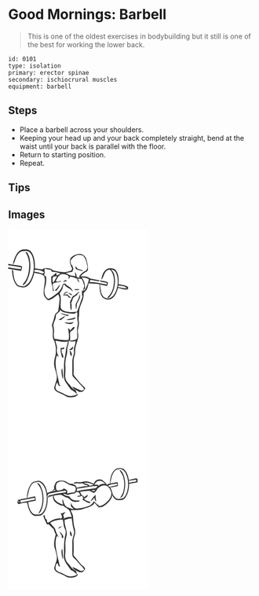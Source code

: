 # Good Mornings: Barbell
> This is one of the oldest exercises in bodybuilding but it still is one of the best for working the lower back.

``` 
id: 0101 
type: isolation 
primary: erector spinae 
secondary: ischiocrural muscles 
equipment: barbell 
``` 

## Steps

 - Place a barbell across your shoulders.
 - Keeping your head up and your back completely straight, bend at the waist until your back is parallel with the floor.
 - Return to starting position.
 - Repeat.

## Tips


## Images

<svg width="215pt" height="275pt" viewBox="0 0 215 275" xmlns="http://www.w3.org/2000/svg">
  <g fill="#FFF">
    <path d="M0 0h215v275H0V60.49c1.88.33 3.77.56 5.67.81.36 8.16 1.5 16.88 6.38 23.69 2.5 3.56 7.19 3.64 11.09 4.05 4.04-.19 7.59-2.79 9.92-5.97 3.53-4.89 5.5-10.69 6.86-16.52 4.85 1.69 11.03 1.06 14.78 4.96 3.38 8.25-1.02 16.98-.48 25.49-.53 4.89 3.13 8.89 6.72 11.63 6.13-1.03 10.55-5.82 15.53-9.12.86 2.4 2.5 4.74 2.07 7.4-.52 6.31-1.1 12.63-2.38 18.85-2.1 1.64-4.5 3.39-5.14 6.14-.94 3.91-1.8 7.84-3.39 11.55-1.91 3.77.83 7.68.64 11.58-.02 5.27-1.32 11.34 2.23 15.83 1.45 4.94 2.89 9.99 2.32 15.2.37 6.16-2.65 11.82-2.73 17.92-.58 7.97 4.63 14.98 4.23 22.94-.4 4.97-2.64 9.51-3.89 14.28-.85 2.55 1.15 4.88 3 6.37 3.32 2.18 7.18 3.35 10.68 5.2 3.22 1.44 6.08 4.05 9.79 4.02 4.83.27 10.89-.46 13.1-5.5-3.19 1.4-6.31 3.24-9.88 3.37-4.96.77-9.48-1.88-13.66-4.16-3.72-1.98-8.62-2.67-10.92-6.58-.72-3.44.23-7.17 2.5-9.85.69 1.56 1.15 3.27 2.02 4.77 1.04.4 2.13.66 3.21.96-.49-.51-1.47-1.52-1.96-2.03-2.43-14.75-8.96-29.9-4.1-44.87.71.55 2.15 1.65 2.87 2.2-1.65-3.83-3.44-7.88-2.61-12.16.83-4.41-1.88-8.38-2.26-12.7 6.28.84 12.61 3.04 18.91.93-.11 4.12-1.86 7.88-2.77 11.84-.62 9.05-3.51 17.88-3.08 27.03.52 7.84-2.07 16.33 2.35 23.46 2.79 3.85 5.34 7.89 8.25 11.63 3.47 1.68 6.55 3.93 9.11 6.84-.39-2.27-1.18-4.41-2.21-6.46-4.85-1.55-7.21-6.34-10.53-9.78-2.77-2.88-4.94-6.51-5.15-10.59-.08-5.33.71-10.66.29-15.99-.66-6.23.77-12.43 2.33-18.42 1-3.55-.02-7.33 1.08-10.86.85-3.24 1.77-6.49 1.81-9.87 3.2 2.35 6.98 1.61 10.58.96-.55 3.34-1.35 6.64-2.42 9.86-1.21 3.02.55 6.25-.35 9.32-1.08 4.23-2.7 8.41-2.5 12.85.14 6.37-.08 12.75.06 19.13 0 2.34 1.89 4.01 3.41 5.54 3.86 3.49 6.86 7.79 10.62 11.39 1.61 1.56 3.12 3.27 4.01 5.35-1.36 2.17-4.45 2.61-6.56 1.32-3.79-1.97-7.61-3.86-11.63-5.32 2.1 4.26 6.96 5.3 10.48 7.99 1.54.02 3.09.11 4.63-.03 2.32-1.14 3.66-3.47 4.93-5.6-3.42-3.8-7.58-6.89-10.6-11.07-2.35-3.29-5.6-5.99-7.4-9.63.42-7.03.25-14.08.08-21.13-.18-4.79 2.64-9.1 2.41-13.88-.81-8.36 4.47-15.81 4.76-24.07.06-2.65-.83-5.22-.79-7.87.68-4.69 2.43-9.38 1.58-14.17-.6-3.02-.24-6.08.36-9.06-.02-2.98.17-5.95.42-8.91 1.36-8.21 7.27-15.42 6.51-24.01-.19-2.12 1.99-3.24 3.12-4.73 3.24-3 3.36-7.69 4.75-11.62 5.55.45 11.17.52 16.65 1.6-.09 6.92.16 14.74 4.89 20.27 4 3.79 11.14 4.28 15.3.42 4.47-3.89 6.18-9.82 8.05-15.23 4.95 1.37 10.07 3.39 15.26 2.06.02-1.11.05-2.22.08-3.33-4.36-2.86-9.61-3.43-14.64-4.12.55-7.18.37-14.99-3.85-21.15-2.54-3.73-7.74-3.62-11.73-3.15-7.02 2.43-10.01 10.54-10.66 17.33 4.21-4.53 3.98-12.91 10.53-15.14 2.67-1.36 4.37 1.4 5.48 3.37 3.64 6.14 3.67 13.63 2.64 20.49-.94 6.49-3.72 12.85-8.63 17.31-.06.66-.17 1.99-.23 2.65-2.48-.67-5.51-.92-7.01-3.33-4.29-5.07-3.58-12.02-4.92-18.12 3.57.79 7.15 1.53 10.75 2.19.59-1.85 1.79-3.73 1.12-5.74-4.42-1.97-9.37-1.97-14.04-2.96-3.76-.8-7.51-1.64-11.3-2.32-2.63-.31-4.44-2.54-6.94-3.18-3.07-.52-6.19-.37-9.29-.43 1.93-2.3 4.16-4.38 6.8-5.85 1.51-1.05 3.52-1.69 4.39-3.45.46-5.9-.92-11.78-2.54-17.41-1.32-4.04-4.93-7.03-9.16-7.5-5.76-.26-11.63 2.35-15.04 7.04-1.68 4.8-.14 9.82 2.09 14.14 1.25 1.61-.31 3.11-1.04 4.53-3.3.71-6.49 2.03-9.87 2.25-6.12-.52-12.27-1.23-18.15-3.09-2.69-3.23-7.25-3.08-11.06-3.13-1.9-.16-3.48.97-5.01 1.89-3.8-.47-7.6-1.02-11.36-1.75.61-8.69-.39-18.31-5.91-25.39-2.44-3.67-7.09-3.42-10.97-3.52-5.1.15-9.11 4.16-11.53 8.32-2.48 4.7-4.54 9.73-5.09 15.05 3.3-3.99 3.55-9.49 6.37-13.76 2.09-3.34 5.13-6.95 9.42-6.99 3.22.11 7.12-.76 9.66 1.8 4.82 4.5 5.97 11.52 6.33 17.81.76 8.96-1.01 18.24-5.53 26.04-2.06 3.77-5.64 6.24-9.23 8.41-3.52-.81-7.91-.13-10.49-3.21-4.76-5.62-5.71-13.25-5.99-20.35-.5-.63-1.49-1.89-1.98-2.51 4.66.7 9.28 1.72 13.98 2.25.7-2.28 1.72-4.66 1.08-7.08C13.96 54.75 6.86 54.53 0 53.03V0m26.3 35.44c3.7 5.07 5.38 11.36 5.76 17.55-.09 8.21-.71 16.76-4.73 24.11-1.34 3.22-4.53 5.33-5.39 8.78 3.59-1.29 5.37-4.82 7.09-7.96 3.69-8.08 5.49-17.16 4.6-26.04-.28-5.8-1.55-11.79-5.05-16.54-.57.02-1.71.08-2.28.1m66.45 148.84c1.43.07 2.95.8 4.24-.2 2.12-.84 2.12-3.33 2.32-5.24-1.92 2.12-4 4.11-6.56 5.44m-9.74-2.76c-.72-.12-2.16-.36-2.88-.47-.63 4.99.9 9.8 2.09 14.58.4.29 1.2.86 1.61 1.15.91-3.05-.21-5.86-2.1-8.21-.05-1.76-.16-3.51-.35-5.26 1.25-.05 2.5-.11 3.75-.17.16-1.12.32-2.23.49-3.34-.87.57-1.75 1.14-2.61 1.72m10.78 3.76c1.13 2.7-.14 7.31 3.36 8.35.22-3.14-.3-6.7-3.36-8.35m-12.45 31.73c.26 4.13.77 8.3 2.32 12.17.7-5.64-.82-11.24-.96-16.88-.76 1.46-1.61 2.99-1.36 4.71z"/>
    <path d="M95.35 47.78c2.52-3.45 5.7-6.69 9.75-8.24 3.19-.3 6.89-.58 9.62 1.41 4.4 4.64 5.28 11.24 6.46 17.25-.84 1.74-.57 4.41-2.6 5.25-4.29 1.84-7.58 5.27-10.37 8.91.37.41 1.11 1.22 1.48 1.63-1.53-.11-3.06-.21-4.58-.36-.73-2.77-1.08-5.76-2.96-8.04-.16 2.22.17 4.43.77 6.57-3.79-1.37-8.27-.5-11.5-3.27-1.11-.56-2.2-1.15-3.28-1.77 3.18-.92 6.44-1.57 9.74-1.86.55-1.5 1.13-2.99 1.75-4.46-.52-1.8-1.14-3.57-1.81-5.32-2.57-1.8-2.39-4.9-2.47-7.7m7.35 8.87c.12 1.65-.01 3.88 1.6 4.87 2.85 1.05 5.8 1.87 8.79 2.47.26-.22.78-.64 1.05-.85-2.5-1.08-5.15-1.7-7.75-2.45a47.13 47.13 0 0 0-3.69-4.04zM0 55.2c6.54 1 13.1 1.93 19.61 3.12l-.4 2.85C12.77 60.44 6.37 59.39 0 58.23V55.2z"/>
    <path d="M55.65 64.38c-.67-1.34-.1-2.66.4-3.94 2.92.99 5.99 1.31 9.02 1.72.52.97 1.05 1.94 1.58 2.91 4.68-.46 9 1.62 13.52 2.42-2.15 1.33-4.26 2.91-6.86 3.17l.92-3.03c-.52-.06-1.57-.17-2.09-.23-1.73 2.15-3.77 4.01-6.36 5.05.06 4.25-.46 8.69 1.14 12.72 1.31 3.07.88 6.46 1.38 9.68l1.28-.48c-.37-3.54-1.46-6.97-1.62-10.54 3.72-3.68 9.65-1.76 13.72-4.75-2.16.14-4.3.51-6.31 1.31-.9-.37-1.79-.75-2.69-1.11 2.25-3.85 3.96-8.63 8.46-10.39 2.52-.51 5.16-.07 7.61.66 1.78.17 2.74 1.74 3.92 2.86l-.76 4.21c1.09-1.25 1.96-2.66 2.75-4.11 4 .19 7.66 1.76 11.11 3.67-.4 2.41 1.12 3.97 3.09 5.01-.73-1.94-1.67-3.79-2.67-5.6 1.95.16 3.9.33 5.85.5 2.51 3.15 3.31 7.15 4.34 10.95-.59 1.85-1.23 3.69-1.9 5.52l1.27.12c.54-.85 1.09-1.68 1.65-2.51.11-5.94-1.3-11.84-5.27-16.41 3.74.73 8.44.16 11.26 3.2-1.41 5.84-3.23 11.73-6.9 16.59-1.19.15-2.38.29-3.56.42-.25 3.05-.42 6.19.64 9.13-1.6 4.63-3.48 9.16-4.8 13.89-1.88 3.52-2.17 7.88-5.29 10.67l2.23-.44c.17 4.61-.75 9.29.45 13.83.96 2.69-.16 5.41-.48 8.1-1.2 5.87.75 11.89-.52 17.76-2.35 3.18-7.12 2.68-10.63 3.4.24-3.45.38-6.92-.24-10.34.29-1.15.58-2.3.86-3.45 2.69-1.64 6.22-3.89 6.52-7.26-3.32-.13-4.88 3.64-7.09 5.55-.38-1.75-1.41-2.92-3.09-3.49.75 5.85 2.19 11.92.73 17.77-7.25 1.05-14.44-.57-21.58-1.61-.93-3.04-1.44-6.23-.8-9.38.8-4.04-.73-7.99-.79-12.01.55-4.55 3.88-8.34 3.71-13.05-.44-4.94 6.84-5.14 6.56-10.06 1.38 1.42 2.78 2.98 4.73 3.61 5.94 1.65 12.13 3.06 18.32 2.15l1.75-2.63c-6.29.83-13.01 1.29-18.95-1.39-2.01-1.13-4.39-2.44-4.84-4.93-1.24-7.14 1.72-14.75-1.76-21.49 1.43-2.45 3.14-4.74 4.28-7.33.94-2.23.73-4.84 2.07-6.9 1.96 2.08 3.8 4.4 6.5 5.57 2.99 1.28 5.08 3.82 7.71 5.62-1.68-2.92-3.51-6.07-6.62-7.64-2.2-1.08-4.04-2.68-5.68-4.47-1.08.03-2.13.19-3.16.5-1.4 4.97-3.71 9.87-7.76 13.23-4.58 3.62-9.15 7.39-14.62 9.61-5.77-3.71-7.13-11.1-5.16-17.32 1.83-5.22 2.15-10.78 1.92-16.26-1.1-.99-2.2-1.98-3.3-2.96.53-1.81 1.77-3.66.9-5.57M83.71 80.4c2.02-.28 4.02-.64 6-1.1-1.99-2.57-4.22-.51-6 1.1M70.95 93.93c.81.01 2.41.04 3.21.05.18-.44.56-1.31.74-1.75 2.14-2.17 3.5-4.96 4.28-7.89-2.82 3.14-4.9 6.9-8.23 9.59m29.7-1.93c2.43 1.81 5.99 1.66 8.36-.2-2.79-.1-5.58.01-8.36.2m-14.09 4.71c-1.44 1.89-2.23 4.2-3.3 6.31.49-.64.98-1.27 1.47-1.91 1.93.14 3.85.28 5.78.26 1.11 1.97 2.64 4.18 5.24 3.35-1.88-1.7-3.83-3.32-5.43-5.28-1.51.37-3.04.66-4.56.96.86-3.26 3.91-3.44 6.61-4.18-1.95-.37-4.02-.55-5.81.49m14.46 4.42c-2.22.97-3.78 2.85-4.17 5.26-1.31 2.12-2.76 4.42-2.19 7.04.56 3.53-.62 7.79 2.21 10.57.08-3.04-.15-6.07-.01-9.11-.18-.4-.55-1.19-.73-1.58 1.21-2.64 2.15-5.39 2.94-8.18 1.16-.96 2.31-1.92 3.44-2.91.87-.45 1.74-.89 2.62-1.33.32-.8.64-1.6.97-2.4 1.11-.73 2.21-1.49 3.24-2.33-3.82-.49-5.26 3.67-8.32 4.97m-9.01-3.33c1.8 1.41 3.58 3.25 6.09 2.97-1.74-1.5-3.63-3.17-6.09-2.97m15.51 8.15c-1.31 3.04-3.29 5.78-4.5 8.86.12 2.72.22 5.45.39 8.17.84-2.69 1.74-5.48 1.38-8.34 1.84-4.96 6.28-9.24 4.7-14.96-.86 2.02-1.38 4.16-1.97 6.27m-27.69 21.93c2.88 2.86 7.15 3.25 10.71 4.88l2.64-1.53c-4.6-.44-9.03-1.77-13.35-3.35m-3.08 10.27c1.5.15 3.17 1.14 4.53.1 2.2-1.69 4.31-3.53 6.22-5.55-4.08.78-6.83 4.25-10.75 5.45m11.92.42c4.49.39 9.13.19 13.33-1.61l.68-2.32c-4.48 2.06-9.52 2.05-14.01 3.93m-2.42 3.45c.87 1.2 2.07 2.14 3.6 2.24 3.51.67 8.24 1.73 9.91-2.52-4.38 1.43-9.08 1.62-13.51.28z"/>
    <path d="M40.35 62.01c5.15.03 10.56.8 14.79 4-.57.48-1.71 1.45-2.29 1.94-4.25-1.01-8.42-2.69-12.86-2.68l.36-3.26zM162.18 69.82c-.78-3.13-2.73-5.73-4.77-8.15 3.72.11 6.7 2.65 7.86 6.08 4.01 10.48 2.4 22.76-3.43 32.25-2.12 3.42-5.8 5.44-9.58 6.5 2.07-2.65 4.64-4.93 6.22-7.94 4.68-8.7 5.96-19.14 3.7-28.74zM69.32 72.34c1.76-.28 3.55-.26 5.33-.37-1.53 2.59-3.12 5.17-4.35 7.93l-2.21 1.85c.15-3.08-1.43-7.01 1.23-9.41zM124.23 80.95l1.5-3.57c4.05.74 8.12 1.43 12.17 2.21.54-.27 1.63-.82 2.17-1.09.33.46.99 1.37 1.32 1.82 3.14.58 6.32 1.02 9.38 1.98.5 1.63-.09 2.35-1.76 2.16-8.22-1.35-16.37-3.94-24.78-3.51zM168.33 86.03c4.44.88 10.1.14 13.01 4.36-4.57.09-8.96-1.29-13.43-1.97.11-.6.32-1.79.42-2.39z"/>
  </g>
  <g fill="#333">
    <path d="M12.21 39.18c2.42-4.16 6.43-8.17 11.53-8.32 3.88.1 8.53-.15 10.97 3.52 5.52 7.08 6.52 16.7 5.91 25.39 3.76.73 7.56 1.28 11.36 1.75 1.53-.92 3.11-2.05 5.01-1.89 3.81.05 8.37-.1 11.06 3.13 5.88 1.86 12.03 2.57 18.15 3.09 3.38-.22 6.57-1.54 9.87-2.25.73-1.42 2.29-2.92 1.04-4.53-2.23-4.32-3.77-9.34-2.09-14.14 3.41-4.69 9.28-7.3 15.04-7.04 4.23.47 7.84 3.46 9.16 7.5 1.62 5.63 3 11.51 2.54 17.41-.87 1.76-2.88 2.4-4.39 3.45-2.64 1.47-4.87 3.55-6.8 5.85 3.1.06 6.22-.09 9.29.43 2.5.64 4.31 2.87 6.94 3.18 3.79.68 7.54 1.52 11.3 2.32 4.67.99 9.62.99 14.04 2.96.67 2.01-.53 3.89-1.12 5.74-3.6-.66-7.18-1.4-10.75-2.19 1.34 6.1.63 13.05 4.92 18.12 1.5 2.41 4.53 2.66 7.01 3.33.06-.66.17-1.99.23-2.65 4.91-4.46 7.69-10.82 8.63-17.31 1.03-6.86 1-14.35-2.64-20.49-1.11-1.97-2.81-4.73-5.48-3.37-6.55 2.23-6.32 10.61-10.53 15.14.65-6.79 3.64-14.9 10.66-17.33 3.99-.47 9.19-.58 11.73 3.15 4.22 6.16 4.4 13.97 3.85 21.15 5.03.69 10.28 1.26 14.64 4.12-.03 1.11-.06 2.22-.08 3.33-5.19 1.33-10.31-.69-15.26-2.06-1.87 5.41-3.58 11.34-8.05 15.23-4.16 3.86-11.3 3.37-15.3-.42-4.73-5.53-4.98-13.35-4.89-20.27-5.48-1.08-11.1-1.15-16.65-1.6-1.39 3.93-1.51 8.62-4.75 11.62-1.13 1.49-3.31 2.61-3.12 4.73.76 8.59-5.15 15.8-6.51 24.01-.25 2.96-.44 5.93-.42 8.91-.6 2.98-.96 6.04-.36 9.06.85 4.79-.9 9.48-1.58 14.17-.04 2.65.85 5.22.79 7.87-.29 8.26-5.57 15.71-4.76 24.07.23 4.78-2.59 9.09-2.41 13.88.17 7.05.34 14.1-.08 21.13 1.8 3.64 5.05 6.34 7.4 9.63 3.02 4.18 7.18 7.27 10.6 11.07-1.27 2.13-2.61 4.46-4.93 5.6-1.54.14-3.09.05-4.63.03-3.52-2.69-8.38-3.73-10.48-7.99 4.02 1.46 7.84 3.35 11.63 5.32 2.11 1.29 5.2.85 6.56-1.32-.89-2.08-2.4-3.79-4.01-5.35-3.76-3.6-6.76-7.9-10.62-11.39-1.52-1.53-3.41-3.2-3.41-5.54-.14-6.38.08-12.76-.06-19.13-.2-4.44 1.42-8.62 2.5-12.85.9-3.07-.86-6.3.35-9.32 1.07-3.22 1.87-6.52 2.42-9.86-3.6.65-7.38 1.39-10.58-.96-.04 3.38-.96 6.63-1.81 9.87-1.1 3.53-.08 7.31-1.08 10.86-1.56 5.99-2.99 12.19-2.33 18.42.42 5.33-.37 10.66-.29 15.99.21 4.08 2.38 7.71 5.15 10.59 3.32 3.44 5.68 8.23 10.53 9.78 1.03 2.05 1.82 4.19 2.21 6.46-2.56-2.91-5.64-5.16-9.11-6.84-2.91-3.74-5.46-7.78-8.25-11.63-4.42-7.13-1.83-15.62-2.35-23.46-.43-9.15 2.46-17.98 3.08-27.03.91-3.96 2.66-7.72 2.77-11.84-6.3 2.11-12.63-.09-18.91-.93.38 4.32 3.09 8.29 2.26 12.7-.83 4.28.96 8.33 2.61 12.16-.72-.55-2.16-1.65-2.87-2.2-4.86 14.97 1.67 30.12 4.1 44.87.49.51 1.47 1.52 1.96 2.03-1.08-.3-2.17-.56-3.21-.96-.87-1.5-1.33-3.21-2.02-4.77-2.27 2.68-3.22 6.41-2.5 9.85 2.3 3.91 7.2 4.6 10.92 6.58 4.18 2.28 8.7 4.93 13.66 4.16 3.57-.13 6.69-1.97 9.88-3.37-2.21 5.04-8.27 5.77-13.1 5.5-3.71.03-6.57-2.58-9.79-4.02-3.5-1.85-7.36-3.02-10.68-5.2-1.85-1.49-3.85-3.82-3-6.37 1.25-4.77 3.49-9.31 3.89-14.28.4-7.96-4.81-14.97-4.23-22.94.08-6.1 3.1-11.76 2.73-17.92.57-5.21-.87-10.26-2.32-15.2-3.55-4.49-2.25-10.56-2.23-15.83.19-3.9-2.55-7.81-.64-11.58 1.59-3.71 2.45-7.64 3.39-11.55.64-2.75 3.04-4.5 5.14-6.14 1.28-6.22 1.86-12.54 2.38-18.85.43-2.66-1.21-5-2.07-7.4-4.98 3.3-9.4 8.09-15.53 9.12-3.59-2.74-7.25-6.74-6.72-11.63-.54-8.51 3.86-17.24.48-25.49-3.75-3.9-9.93-3.27-14.78-4.96-1.36 5.83-3.33 11.63-6.86 16.52-2.33 3.18-5.88 5.78-9.92 5.97-3.9-.41-8.59-.49-11.09-4.05-4.88-6.81-6.02-15.53-6.38-23.69-1.9-.25-3.79-.48-5.67-.81v-2.26c6.37 1.16 12.77 2.21 19.21 2.94l.4-2.85C13.1 57.13 6.54 56.2 0 55.2v-2.17c6.86 1.5 13.96 1.72 20.74 3.61.64 2.42-.38 4.8-1.08 7.08-4.7-.53-9.32-1.55-13.98-2.25.49.62 1.48 1.88 1.98 2.51.28 7.1 1.23 14.73 5.99 20.35 2.58 3.08 6.97 2.4 10.49 3.21 3.59-2.17 7.17-4.64 9.23-8.41 4.52-7.8 6.29-17.08 5.53-26.04-.36-6.29-1.51-13.31-6.33-17.81-2.54-2.56-6.44-1.69-9.66-1.8-4.29.04-7.33 3.65-9.42 6.99-2.82 4.27-3.07 9.77-6.37 13.76.55-5.32 2.61-10.35 5.09-15.05m83.14 8.6c.08 2.8-.1 5.9 2.47 7.7.67 1.75 1.29 3.52 1.81 5.32-.62 1.47-1.2 2.96-1.75 4.46-3.3.29-6.56.94-9.74 1.86 1.08.62 2.17 1.21 3.28 1.77 3.23 2.77 7.71 1.9 11.5 3.27-.6-2.14-.93-4.35-.77-6.57 1.88 2.28 2.23 5.27 2.96 8.04 1.52.15 3.05.25 4.58.36-.37-.41-1.11-1.22-1.48-1.63 2.79-3.64 6.08-7.07 10.37-8.91 2.03-.84 1.76-3.51 2.6-5.25-1.18-6.01-2.06-12.61-6.46-17.25-2.73-1.99-6.43-1.71-9.62-1.41-4.05 1.55-7.23 4.79-9.75 8.24m-39.7 16.6c.87 1.91-.37 3.76-.9 5.57 1.1.98 2.2 1.97 3.3 2.96.23 5.48-.09 11.04-1.92 16.26-1.97 6.22-.61 13.61 5.16 17.32 5.47-2.22 10.04-5.99 14.62-9.61 4.05-3.36 6.36-8.26 7.76-13.23 1.03-.31 2.08-.47 3.16-.5 1.64 1.79 3.48 3.39 5.68 4.47 3.11 1.57 4.94 4.72 6.62 7.64-2.63-1.8-4.72-4.34-7.71-5.62-2.7-1.17-4.54-3.49-6.5-5.57-1.34 2.06-1.13 4.67-2.07 6.9-1.14 2.59-2.85 4.88-4.28 7.33 3.48 6.74.52 14.35 1.76 21.49.45 2.49 2.83 3.8 4.84 4.93 5.94 2.68 12.66 2.22 18.95 1.39l-1.75 2.63c-6.19.91-12.38-.5-18.32-2.15-1.95-.63-3.35-2.19-4.73-3.61.28 4.92-7 5.12-6.56 10.06.17 4.71-3.16 8.5-3.71 13.05.06 4.02 1.59 7.97.79 12.01-.64 3.15-.13 6.34.8 9.38 7.14 1.04 14.33 2.66 21.58 1.61 1.46-5.85.02-11.92-.73-17.77 1.68.57 2.71 1.74 3.09 3.49 2.21-1.91 3.77-5.68 7.09-5.55-.3 3.37-3.83 5.62-6.52 7.26-.28 1.15-.57 2.3-.86 3.45.62 3.42.48 6.89.24 10.34 3.51-.72 8.28-.22 10.63-3.4 1.27-5.87-.68-11.89.52-17.76.32-2.69 1.44-5.41.48-8.1-1.2-4.54-.28-9.22-.45-13.83l-2.23.44c3.12-2.79 3.41-7.15 5.29-10.67 1.32-4.73 3.2-9.26 4.8-13.89-1.06-2.94-.89-6.08-.64-9.13 1.18-.13 2.37-.27 3.56-.42 3.67-4.86 5.49-10.75 6.9-16.59-2.82-3.04-7.52-2.47-11.26-3.2 3.97 4.57 5.38 10.47 5.27 16.41-.56.83-1.11 1.66-1.65 2.51l-1.27-.12c.67-1.83 1.31-3.67 1.9-5.52-1.03-3.8-1.83-7.8-4.34-10.95-1.95-.17-3.9-.34-5.85-.5 1 1.81 1.94 3.66 2.67 5.6-1.97-1.04-3.49-2.6-3.09-5.01-3.45-1.91-7.11-3.48-11.11-3.67-.79 1.45-1.66 2.86-2.75 4.11l.76-4.21c-1.18-1.12-2.14-2.69-3.92-2.86-2.45-.73-5.09-1.17-7.61-.66-4.5 1.76-6.21 6.54-8.46 10.39.9.36 1.79.74 2.69 1.11 2.01-.8 4.15-1.17 6.31-1.31-4.07 2.99-10 1.07-13.72 4.75.16 3.57 1.25 7 1.62 10.54l-1.28.48c-.5-3.22-.07-6.61-1.38-9.68-1.6-4.03-1.08-8.47-1.14-12.72 2.59-1.04 4.63-2.9 6.36-5.05.52.06 1.57.17 2.09.23l-.92 3.03c2.6-.26 4.71-1.84 6.86-3.17-4.52-.8-8.84-2.88-13.52-2.42-.53-.97-1.06-1.94-1.58-2.91-3.03-.41-6.1-.73-9.02-1.72-.5 1.28-1.07 2.6-.4 3.94m-15.3-2.37l-.36 3.26c4.44-.01 8.61 1.67 12.86 2.68.58-.49 1.72-1.46 2.29-1.94-4.23-3.2-9.64-3.97-14.79-4m121.83 7.81c2.26 9.6.98 20.04-3.7 28.74-1.58 3.01-4.15 5.29-6.22 7.94 3.78-1.06 7.46-3.08 9.58-6.5 5.83-9.49 7.44-21.77 3.43-32.25-1.16-3.43-4.14-5.97-7.86-6.08 2.04 2.42 3.99 5.02 4.77 8.15m-92.86 2.52c-2.66 2.4-1.08 6.33-1.23 9.41l2.21-1.85c1.23-2.76 2.82-5.34 4.35-7.93-1.78.11-3.57.09-5.33.37m54.91 8.61c8.41-.43 16.56 2.16 24.78 3.51 1.67.19 2.26-.53 1.76-2.16-3.06-.96-6.24-1.4-9.38-1.98-.33-.45-.99-1.36-1.32-1.82-.54.27-1.63.82-2.17 1.09-4.05-.78-8.12-1.47-12.17-2.21l-1.5 3.57m44.1 5.08c-.1.6-.31 1.79-.42 2.39 4.47.68 8.86 2.06 13.43 1.97-2.91-4.22-8.57-3.48-13.01-4.36z"/>
    <path d="M26.3 35.44c.57-.02 1.71-.08 2.28-.1 3.5 4.75 4.77 10.74 5.05 16.54.89 8.88-.91 17.96-4.6 26.04-1.72 3.14-3.5 6.67-7.09 7.96.86-3.45 4.05-5.56 5.39-8.78 4.02-7.35 4.64-15.9 4.73-24.11-.38-6.19-2.06-12.48-5.76-17.55zM102.7 56.65a47.13 47.13 0 0 1 3.69 4.04c2.6.75 5.25 1.37 7.75 2.45-.27.21-.79.63-1.05.85-2.99-.6-5.94-1.42-8.79-2.47-1.61-.99-1.48-3.22-1.6-4.87zM83.71 80.4c1.78-1.61 4.01-3.67 6-1.1-1.98.46-3.98.82-6 1.1zM70.95 93.93c3.33-2.69 5.41-6.45 8.23-9.59-.78 2.93-2.14 5.72-4.28 7.89-.18.44-.56 1.31-.74 1.75-.8-.01-2.4-.04-3.21-.05zM100.65 92c2.78-.19 5.57-.3 8.36-.2-2.37 1.86-5.93 2.01-8.36.2zM86.56 96.71c1.79-1.04 3.86-.86 5.81-.49-2.7.74-5.75.92-6.61 4.18 1.52-.3 3.05-.59 4.56-.96 1.6 1.96 3.55 3.58 5.43 5.28-2.6.83-4.13-1.38-5.24-3.35-1.93.02-3.85-.12-5.78-.26-.49.64-.98 1.27-1.47 1.91 1.07-2.11 1.86-4.42 3.3-6.31zM101.02 101.13c3.06-1.3 4.5-5.46 8.32-4.97-1.03.84-2.13 1.6-3.24 2.33-.33.8-.65 1.6-.97 2.4-.88.44-1.75.88-2.62 1.33-1.13.99-2.28 1.95-3.44 2.91-.79 2.79-1.73 5.54-2.94 8.18.18.39.55 1.18.73 1.58-.14 3.04.09 6.07.01 9.11-2.83-2.78-1.65-7.04-2.21-10.57-.57-2.62.88-4.92 2.19-7.04.39-2.41 1.95-4.29 4.17-5.26z"/>
    <path d="M92.01 97.8c2.46-.2 4.35 1.47 6.09 2.97-2.51.28-4.29-1.56-6.09-2.97zM107.52 105.95c.59-2.11 1.11-4.25 1.97-6.27 1.58 5.72-2.86 10-4.7 14.96.36 2.86-.54 5.65-1.38 8.34-.17-2.72-.27-5.45-.39-8.17 1.21-3.08 3.19-5.82 4.5-8.86zM79.83 127.88c4.32 1.58 8.75 2.91 13.35 3.35l-2.64 1.53c-3.56-1.63-7.83-2.02-10.71-4.88zM76.75 138.15c3.92-1.2 6.67-4.67 10.75-5.45-1.91 2.02-4.02 3.86-6.22 5.55-1.36 1.04-3.03.05-4.53-.1zM88.67 138.57c4.49-1.88 9.53-1.87 14.01-3.93l-.68 2.32c-4.2 1.8-8.84 2-13.33 1.61zM86.25 142.02c4.43 1.34 9.13 1.15 13.51-.28-1.67 4.25-6.4 3.19-9.91 2.52-1.53-.1-2.73-1.04-3.6-2.24zM92.75 184.28c2.56-1.33 4.64-3.32 6.56-5.44-.2 1.91-.2 4.4-2.32 5.24-1.29 1-2.81.27-4.24.2zM83.01 181.52c.86-.58 1.74-1.15 2.61-1.72-.17 1.11-.33 2.22-.49 3.34-1.25.06-2.5.12-3.75.17.19 1.75.3 3.5.35 5.26 1.89 2.35 3.01 5.16 2.1 8.21-.41-.29-1.21-.86-1.61-1.15-1.19-4.78-2.72-9.59-2.09-14.58.72.11 2.16.35 2.88.47zM93.79 185.28c3.06 1.65 3.58 5.21 3.36 8.35-3.5-1.04-2.23-5.65-3.36-8.35zM81.34 217.01c-.25-1.72.6-3.25 1.36-4.71.14 5.64 1.66 11.24.96 16.88-1.55-3.87-2.06-8.04-2.32-12.17z"/>
  </g>
</svg>

<svg width="215pt" height="275pt" viewBox="0 0 215 275" xmlns="http://www.w3.org/2000/svg">
  <g fill="#FFF">
    <path d="M0 0h215v275H0V0m164.08 91.08c-6.8 5.05-8.37 14.26-8.56 22.22l-3.1.28c-.41.7-.82 1.4-1.24 2.1-1.32-4.04-5.53-5.83-8.42-8.59-2.58.02-5.48-.8-7.74.85-2.22 1.02-3.15 3.35-4.34 5.31-4.45-1.88-9.14-4.41-14.13-3.42-4.08.87-8.25 1.93-12.39.78-1.04.9-4.77.4-3.96 2.26 1.67.56 3.41-.15 5.11-.28 2.87.69 5.8.3 8.71.32.42.29 1.26.89 1.68 1.18l.53.46c1.62.34 3.27.57 4.87 1.05.03.35.08 1.05.11 1.4-5.72-.13-11.27 1.34-16.79 2.63.11-3.85-3.86-4.92-6.56-6.44-4.1 1.13-7.03-1.85-10.35-3.53-4.53-1.5-9.87-1.61-14.08.89-1.91 2.03-2.25 5.05-3.53 7.47l.52 2.97c-1.15 1.17-2.29 2.35-3.37 3.59 1.77-.71 3.4-1.68 5.06-2.59l-.36 2.2c-4.3.29-8.32 1.69-12.25 3.41-1.01-7.73-4.59-17.12-13.17-18.88-3.6 1.05-8.04.77-10.62 3.97-5.16 6.34-6.89 14.78-7.3 22.76-4.71.85-9.55 1.32-14.09 2.84.52.88 1.05 1.77 1.59 2.64l.68-2.26c.18 1.13.34 2.26.49 3.4-.78-.64-2.35-1.91-3.13-2.55.21 1.4.05 5.28 2.42 4.78 4.03-.94 8.3-2.33 12.36-2.05 1.16 3.37 1.4 7.07 2.92 10.36 1.8 4.52 5.07 9.6 10.39 10.05 3.67-.5 8.12.36 10.79-2.84 6.19-6.7 7.5-16.4 7.5-25.19.57.14 1.7.41 2.26.55l-1.63-1.42c2.58-.68 5.16-1.34 7.7-2.16-.83 2.79.11 5.66 1.63 8.01 3.74 4.09 8.71 7.09 14.36 7.33 2.25 3.12 6.56 3.74 8.6 7.03 2.1 3.07 2.79 6.79 3.81 10.3-4.38-.64-8.8.13-12.49 2.63.18-.52.55-1.56.74-2.08-.44-1.29-.87-2.59-1.3-3.87 1.2-1.4 2.42-2.8 3.45-4.33-1.76.35-3.36 1.14-4.88 2.06-.75-.15-1.49-.29-2.23-.43.58 2.3 2.04 4.47 1.97 6.88-.65.5-1.93 1.49-2.57 1.99l-.39-1.43c-1.59.44-3.21.8-4.84 1.03-4.76.69-8.91 2.98-12.69 5.83-2.93.8-2.45-2.59-2.88-4.4-2.75-1.4-3.14-4.29-3.04-7.08-.56.28-1.69.85-2.25 1.14.66 4.7 4.02 8.33 5.1 12.88.81.08 2.42.22 3.23.29 2.45 2.47 4.8 5.06 7.52 7.24.71 2.84 1.72 5.61 3.22 8.14-1.79 6.64-3.77 13.61-1.93 20.47 1.75 4.41 2.86 9.04 3.58 13.72.35 6.28-3.32 11.82-4.16 17.87 1.37 5.75 7.98 6.84 12.49 9.22 3.83 1.42 6.98 4.82 11.28 4.73 4.61.2 10.27-.4 12.79-4.87l-1.9-.67c-.34-1.6-.73-3.19-1.13-4.77-5.83-2.26-8.73-8.04-12.87-12.31-3.64-3.78-4.28-9.32-3.65-14.3.44-4.95.23-9.9-.06-14.84.28-4.83 1.28-9.59 2.43-14.27.19-7.6-4.13-14.51-3.42-22.21 3.51-1.03 7.04-2.09 10.7-2.41a69.7 69.7 0 0 1 1.4 8.97c.31 4.08 2.14 7.86 2.55 11.92.02 3.5-1.66 6.68-2.28 10.07-1.05 3.9-.48 7.96-.59 11.94.11 4.71-.23 9.43.09 14.14.96 2.95 3.77 4.6 5.76 6.79 3.06 3.36 5.79 7.02 9.18 10.07 1.5 1.32 2.36 3.13 3.13 4.95-.73.37-2.2 1.1-2.93 1.47-.74-.02-2.21-.07-2.95-.09-3.78-2.52-8.03-4.15-12.17-5.96 1.49 4.72 6.62 5.36 10.13 7.87 1.56.1 3.12.28 4.69.18 2.14-1.25 3.8-3.19 4.73-5.49-.68-.95-1.32-1.94-1.94-2.93-5.43-3.44-8.69-9.15-12.94-13.79-1.4-1.79-3.67-3.57-2.95-6.13.85-6.7.03-13.43.13-20.14.02-4.5 2.78-8.48 2.52-12.99.01-3.12-.61-6.17-1.8-9.05-.97-5.2-1.23-10.53-1.69-15.8-.95-2.86-2.44-5.51-3.45-8.35 6.12-.84 12.54.69 18.4-1.67 5.81-1.9 12-3.25 16.82-7.25.25-.71.74-2.12.99-2.83 1.97 2.62 4.19 5.03 6.39 7.47 2.15-.24 4.39-.26 6.43-1.09 6.6-4.06 13.21-9.66 14.58-17.73 1.6 3.62 4.54 7.77 8.93 7.78 3.38-.2 7.41.34 9.87-2.54 5.44-6.07 6.89-14.64 6.85-22.53 4.27-.73 8.5-1.63 12.78-2.27.09-1.53.17-3.05.24-4.58-.54-.36-1.64-1.08-2.18-1.44-3.68.99-7.42 1.73-11.1 2.7-1.09-5.8-2.62-12.09-7.2-16.17-3.68-3.21-9.14-2.52-13.22-.54m-70.04 94.37c.91 2.64-.4 7.25 3.11 8.11.22-3.03-.31-6.37-3.11-8.11z"/>
    <path d="M162.91 93.95c2.11-2.82 5.9-2.47 8.97-3.29 2.76 1.59 5.88 3.06 7.36 6.08 4.91 9.18 5.14 20.43 1.99 30.22-1.41 3.56-3.25 7.83-7.23 9.06-3.07.29-6.59 1.13-9.36-.68-1.93-1.46-3.19-3.6-4.85-5.33-.84-3.83-1.72-7.76-3.9-11.09 3.89-.04 7.66-1.12 11.45-1.86.58-2.02.4-4.06-.3-6.02-3.69.48-7.33 1.24-10.97 2.01 1.36-6.6 1.93-13.98 6.84-19.1m7.15-1.98c1.15 3.61 4.09 6.3 5.29 9.91 2.5 7.02 2.59 14.8.98 22.03-.78 4.14-3.35 7.55-5.24 11.21 3.03-.78 4.3-3.87 5.39-6.49 2.76-7.84 3.03-16.49 1.16-24.56-1.25-4.58-3.04-9.83-7.58-12.1zM184.45 108.78c3.76-.35 7.44-1.27 11.18-1.74.02.71.05 2.15.06 2.86-3.66.63-7.31 1.25-10.94 2.01-.08-.78-.23-2.35-.3-3.13zM136.42 109.52c2.15-.53 4.5-.73 6.65-.08 2.22 1.13 4 2.92 5.98 4.4-3.88-.95-7.98 0-10.99 2.62-1.22-2.73-4.46-1.25-6.7-1.58 1.52-1.91 2.89-4.13 5.06-5.36zM36.7 113.71c2.39-3.02 6.51-2.49 9.87-3.38 9.15 3.8 11.8 14.54 12.34 23.49.16 8.21-1.04 17.19-6.42 23.73-2.72 3.48-7.6 2.81-11.5 2.8-4.34-1.09-6.78-5.34-8.31-9.22-1.38-3.11-1.91-6.49-2.11-9.87 3.93-.34 7.79-1.22 11.61-2.23-.11-2.2-.49-4.38-1.19-6.47-4.06.68-8.02 1.76-12.04 2.61 2.28-7.23 2.21-15.62 7.75-21.46m7.31-1.45c1.98 2.94 4.43 5.62 5.71 8.98 2.99 7.64 3.17 16.14 1.86 24.16-.8 5-3.33 9.4-5.7 13.78 2.05-.99 3.7-2.66 4.47-4.82 4.58-10.83 4.76-23.45.57-34.42-1.53-3.09-2.86-7.42-6.91-7.68zM74.57 112.41c2.76-2.88 7.3-3.42 10.91-1.96 2.94 1.2 5.38 3.31 8.26 4.64 2.66.98 5.54 1.19 8.16 2.29 2.23 2.76 1.5 6.73-.8 9.24-3.72.31-7.45.82-11.05 1.82.55-2.08 0-4.15-.97-6-1.46-.6-2.9-1.26-4.28-2.02-.93 2.44-3.86 2.3-5.95 3.01-1.81.48-4.67.88-5.41-1.4-.65-3.15-.97-6.91 1.13-9.62zM116.39 112.72l.08-.81c4.85-.36 9.99.73 14.09 3.41-2.17.44-4.35.82-6.51 1.28-1.31-3.31-4.9-2.85-7.66-3.88z"/>
    <path d="M152.4 116.79c3.77-3.12 9.04-3 13.67-3.79.22.48.66 1.42.89 1.9-3.45 2.12-7.88 1.59-11.53 3.34-.76-.37-2.28-1.09-3.03-1.45zM136.26 121.1c3.06-2.59 6.47-5.5 10.77-5.25 5.49.18 9.08 5.37 10.41 10.21 1.1 4.78-1.31 9.48-4.42 12.95-4.34 4.06-8.99 9.46-15.67 8.13.36-.34 1.07-1.03 1.43-1.38-3.73.13-4.7-4.69-8.19-5.59-1.55 3.5-4.48 6.13-8.06 7.44-5.99 2-12.24 3.67-18.58 3.75-4.56-1.07-6.65-5.48-8.42-9.34.09 1.97.23 3.94.38 5.9 1.45 1.32 2.86 2.68 4.17 4.14-3.64.05-6.76-1.98-10.14-3.03-3.83-2.02-5.18-6.6-5.91-10.58-.27-.31-.81-.95-1.08-1.26-.31 2.73.15 5.44.96 8.05-6.43-2.11-14.45-5.8-14.38-13.74 3.75-.37 7.49-1.38 11.27-1.27 3.19 1.1 5.7 3.64 9.07 4.35 2.94.46 4.55 3.1 6.83 4.69 3.6 2.45 8.09 1.86 12.14 1.2.02-.4.08-1.21.11-1.61-5.68.6-12.82-.29-15.45-6.17-3.44-.35-6.89-1.4-9.57-3.66 2.53-.93 4.74.75 7.02 1.57 3.35-1.14 6.79-1.91 10.28-2.48 1.26-.02 1.72-1.37 2.47-2.14 1.41.2 2.81.36 4.23.49.88 1.5 1.71 3.04 2.43 4.63-1.87.43-3.85.71-5.39 1.96 2.8.43 5.48-.48 8.06-1.44.57 1.2 1.15 2.41 1.72 3.62-.47.97-.93 1.94-1.38 2.92 2.04.1 3.63 1.33 5.18 2.53 2.08 1.63 4.78 1.95 7.3 2.38-.21-.46-.61-1.37-.82-1.83-3.2-1.25-7.21-1.82-9.11-5.03 2.58-1.48 5.72-2.57 5.75-6.08-1.94 1.26-3.85 2.56-5.75 3.88-.58-1.85-2.11-2.87-3.8-3.55-.79-1.58-1.57-3.17-2.33-4.75 4.75-.88 9.57-1.55 14.41-1.6 2.42.68 4.26 2.74 6.76 3.18 2.45-1.38 4.15-3.68 5.3-6.19m-10.35 19.18c2.46-1.36 4.12-3.67 5.94-5.73.48 2.04.29 4.71 2.6 5.67-.54-3.32-1.01-6.65-.85-10.02-2.97 3.02-5.85 6.22-7.69 10.08z"/>
    <path d="M105.18 120.68c10.59-.62 20.87-4.17 31.52-3.83-.81 1.08-1.61 2.17-2.42 3.25-9.86 1.55-19.8 2.48-29.52 4.78.1-1.05.32-3.15.42-4.2zM127.04 123.56c2.11-.35 4.23-.67 6.35-.93-.83.75-1.65 1.52-2.55 2.17-1.31-.29-2.54-.8-3.8-1.24zM62.38 128.39c8.46-1.95 17-3.56 25.61-4.69-.01.73-.04 2.17-.06 2.89-2.94.39-5.88.78-8.83 1.08-5.95.61-11.57 2.87-17.47 3.76-.49 1.17-1.01 2.34-1.65 3.44.04-2.35-.24-5.4 2.4-6.48zM18.53 138.59c6.89-.71 13.62-2.38 20.43-3.56 1.65-.68 1.75 1.47 2.22 2.44-7.41 1.66-14.91 2.92-22.32 4.58-.09-.87-.25-2.6-.33-3.46zM64.18 173.08c5.73-3.71 12.59-4.96 19.33-4.88.64 2.89.94 5.84 1.29 8.78.31 3.22 2.52 5.83 3.14 8.95.24 4.44-1.85 8.59-1.88 13.02-1.4 8.28-.37 16.68-1.09 25.02-.13 8.54 6.8 14.49 10.88 21.3 3.82 1.29 6.59 4.02 9.34 6.85-3.41 2.06-7.41 2.8-11.34 2.64-4-.54-7.51-2.63-10.93-4.62-3.67-1.58-8.22-2.48-10.4-6.19-.3-3.09-.44-7.56 2.42-9.44 1.46.98 1.21 3.07 2.06 4.5.93.23 1.88.38 2.83.53-2.2-1.88-1.77-4.88-2.54-7.38-1.79-5.56-2.5-11.38-3.79-17.05-1.34-7.32-2.02-15.31 1.01-22.29.7.62 2.09 1.86 2.79 2.48-1.23-2.81-3.17-5.27-4.09-8.22-.94-2.4-1.17-5.22-3.13-7.09-2.13-2.17-4.15-4.43-5.9-6.91m12.35 9.13c1.94-1.28 3.84-2.61 5.58-4.15-2.4.52-4.97 1.44-5.58 4.15m2.26 3.91c.15 2.4 1.64 4.27 2.99 6.12.22 1.6-.7 4.69 2.03 3.97 1.79-4.36-2.98-6.89-5.02-10.09m2.57 30.89c.27 4.12.69 8.33 2.43 12.14.39-5.62-.92-11.16-1.02-16.76-.86 1.39-1.67 2.91-1.41 4.62z"/>
  </g>
  <g fill="#333">
    <path d="M164.08 91.08c4.08-1.98 9.54-2.67 13.22.54 4.58 4.08 6.11 10.37 7.2 16.17 3.68-.97 7.42-1.71 11.1-2.7.54.36 1.64 1.08 2.18 1.44-.07 1.53-.15 3.05-.24 4.58-4.28.64-8.51 1.54-12.78 2.27.04 7.89-1.41 16.46-6.85 22.53-2.46 2.88-6.49 2.34-9.87 2.54-4.39-.01-7.33-4.16-8.93-7.78-1.37 8.07-7.98 13.67-14.58 17.73-2.04.83-4.28.85-6.43 1.09-2.2-2.44-4.42-4.85-6.39-7.47-.25.71-.74 2.12-.99 2.83-4.82 4-11.01 5.35-16.82 7.25-5.86 2.36-12.28.83-18.4 1.67 1.01 2.84 2.5 5.49 3.45 8.35.46 5.27.72 10.6 1.69 15.8a23.42 23.42 0 0 1 1.8 9.05c.26 4.51-2.5 8.49-2.52 12.99-.1 6.71.72 13.44-.13 20.14-.72 2.56 1.55 4.34 2.95 6.13 4.25 4.64 7.51 10.35 12.94 13.79.62.99 1.26 1.98 1.94 2.93-.93 2.3-2.59 4.24-4.73 5.49-1.57.1-3.13-.08-4.69-.18-3.51-2.51-8.64-3.15-10.13-7.87 4.14 1.81 8.39 3.44 12.17 5.96.74.02 2.21.07 2.95.09.73-.37 2.2-1.1 2.93-1.47-.77-1.82-1.63-3.63-3.13-4.95-3.39-3.05-6.12-6.71-9.18-10.07-1.99-2.19-4.8-3.84-5.76-6.79-.32-4.71.02-9.43-.09-14.14.11-3.98-.46-8.04.59-11.94.62-3.39 2.3-6.57 2.28-10.07-.41-4.06-2.24-7.84-2.55-11.92a69.7 69.7 0 0 0-1.4-8.97c-3.66.32-7.19 1.38-10.7 2.41-.71 7.7 3.61 14.61 3.42 22.21-1.15 4.68-2.15 9.44-2.43 14.27.29 4.94.5 9.89.06 14.84-.63 4.98.01 10.52 3.65 14.3 4.14 4.27 7.04 10.05 12.87 12.31.4 1.58.79 3.17 1.13 4.77l1.9.67c-2.52 4.47-8.18 5.07-12.79 4.87-4.3.09-7.45-3.31-11.28-4.73-4.51-2.38-11.12-3.47-12.49-9.22.84-6.05 4.51-11.59 4.16-17.87-.72-4.68-1.83-9.31-3.58-13.72-1.84-6.86.14-13.83 1.93-20.47-1.5-2.53-2.51-5.3-3.22-8.14-2.72-2.18-5.07-4.77-7.52-7.24-.81-.07-2.42-.21-3.23-.29-1.08-4.55-4.44-8.18-5.1-12.88.56-.29 1.69-.86 2.25-1.14-.1 2.79.29 5.68 3.04 7.08.43 1.81-.05 5.2 2.88 4.4 3.78-2.85 7.93-5.14 12.69-5.83 1.63-.23 3.25-.59 4.84-1.03l.39 1.43c.64-.5 1.92-1.49 2.57-1.99.07-2.41-1.39-4.58-1.97-6.88.74.14 1.48.28 2.23.43 1.52-.92 3.12-1.71 4.88-2.06-1.03 1.53-2.25 2.93-3.45 4.33.43 1.28.86 2.58 1.3 3.87-.19.52-.56 1.56-.74 2.08 3.69-2.5 8.11-3.27 12.49-2.63-1.02-3.51-1.71-7.23-3.81-10.3-2.04-3.29-6.35-3.91-8.6-7.03-5.65-.24-10.62-3.24-14.36-7.33-1.52-2.35-2.46-5.22-1.63-8.01-2.54.82-5.12 1.48-7.7 2.16l1.63 1.42c-.56-.14-1.69-.41-2.26-.55 0 8.79-1.31 18.49-7.5 25.19-2.67 3.2-7.12 2.34-10.79 2.84-5.32-.45-8.59-5.53-10.39-10.05-1.52-3.29-1.76-6.99-2.92-10.36-4.06-.28-8.33 1.11-12.36 2.05-2.37.5-2.21-3.38-2.42-4.78.78.64 2.35 1.91 3.13 2.55a126.4 126.4 0 0 0-.49-3.4l-.68 2.26c-.54-.87-1.07-1.76-1.59-2.64 4.54-1.52 9.38-1.99 14.09-2.84.41-7.98 2.14-16.42 7.3-22.76 2.58-3.2 7.02-2.92 10.62-3.97 8.58 1.76 12.16 11.15 13.17 18.88 3.93-1.72 7.95-3.12 12.25-3.41l.36-2.2c-1.66.91-3.29 1.88-5.06 2.59 1.08-1.24 2.22-2.42 3.37-3.59l-.52-2.97c1.28-2.42 1.62-5.44 3.53-7.47 4.21-2.5 9.55-2.39 14.08-.89 3.32 1.68 6.25 4.66 10.35 3.53 2.7 1.52 6.67 2.59 6.56 6.44 5.52-1.29 11.07-2.76 16.79-2.63-.03-.35-.08-1.05-.11-1.4-1.6-.48-3.25-.71-4.87-1.05l-.53-.46c-.42-.29-1.26-.89-1.68-1.18-2.91-.02-5.84.37-8.71-.32-1.7.13-3.44.84-5.11.28-.81-1.86 2.92-1.36 3.96-2.26 4.14 1.15 8.31.09 12.39-.78 4.99-.99 9.68 1.54 14.13 3.42 1.19-1.96 2.12-4.29 4.34-5.31 2.26-1.65 5.16-.83 7.74-.85 2.89 2.76 7.1 4.55 8.42 8.59.42-.7.83-1.4 1.24-2.1l3.1-.28c.19-7.96 1.76-17.17 8.56-22.22m-1.17 2.87c-4.91 5.12-5.48 12.5-6.84 19.1 3.64-.77 7.28-1.53 10.97-2.01.7 1.96.88 4 .3 6.02-3.79.74-7.56 1.82-11.45 1.86 2.18 3.33 3.06 7.26 3.9 11.09 1.66 1.73 2.92 3.87 4.85 5.33 2.77 1.81 6.29.97 9.36.68 3.98-1.23 5.82-5.5 7.23-9.06 3.15-9.79 2.92-21.04-1.99-30.22-1.48-3.02-4.6-4.49-7.36-6.08-3.07.82-6.86.47-8.97 3.29m21.54 14.83c.07.78.22 2.35.3 3.13 3.63-.76 7.28-1.38 10.94-2.01-.01-.71-.04-2.15-.06-2.86-3.74.47-7.42 1.39-11.18 1.74m-48.03.74c-2.17 1.23-3.54 3.45-5.06 5.36 2.24.33 5.48-1.15 6.7 1.58 3.01-2.62 7.11-3.57 10.99-2.62-1.98-1.48-3.76-3.27-5.98-4.4-2.15-.65-4.5-.45-6.65.08m-99.72 4.19c-5.54 5.84-5.47 14.23-7.75 21.46 4.02-.85 7.98-1.93 12.04-2.61.7 2.09 1.08 4.27 1.19 6.47-3.82 1.01-7.68 1.89-11.61 2.23.2 3.38.73 6.76 2.11 9.87 1.53 3.88 3.97 8.13 8.31 9.22 3.9.01 8.78.68 11.5-2.8 5.38-6.54 6.58-15.52 6.42-23.73-.54-8.95-3.19-19.69-12.34-23.49-3.36.89-7.48.36-9.87 3.38m37.87-1.3c-2.1 2.71-1.78 6.47-1.13 9.62.74 2.28 3.6 1.88 5.41 1.4 2.09-.71 5.02-.57 5.95-3.01 1.38.76 2.82 1.42 4.28 2.02.97 1.85 1.52 3.92.97 6 3.6-1 7.33-1.51 11.05-1.82 2.3-2.51 3.03-6.48.8-9.24-2.62-1.1-5.5-1.31-8.16-2.29-2.88-1.33-5.32-3.44-8.26-4.64-3.61-1.46-8.15-.92-10.91 1.96m41.82.31c2.76 1.03 6.35.57 7.66 3.88 2.16-.46 4.34-.84 6.51-1.28-4.1-2.68-9.24-3.77-14.09-3.41l-.08.81m36.01 4.07c.75.36 2.27 1.08 3.03 1.45 3.65-1.75 8.08-1.22 11.53-3.34-.23-.48-.67-1.42-.89-1.9-4.63.79-9.9.67-13.67 3.79m-16.14 4.31c-1.15 2.51-2.85 4.81-5.3 6.19-2.5-.44-4.34-2.5-6.76-3.18-4.84.05-9.66.72-14.41 1.6.76 1.58 1.54 3.17 2.33 4.75 1.69.68 3.22 1.7 3.8 3.55 1.9-1.32 3.81-2.62 5.75-3.88-.03 3.51-3.17 4.6-5.75 6.08 1.9 3.21 5.91 3.78 9.11 5.03.21.46.61 1.37.82 1.83-2.52-.43-5.22-.75-7.3-2.38-1.55-1.2-3.14-2.43-5.18-2.53.45-.98.91-1.95 1.38-2.92-.57-1.21-1.15-2.42-1.72-3.62-2.58.96-5.26 1.87-8.06 1.44 1.54-1.25 3.52-1.53 5.39-1.96-.72-1.59-1.55-3.13-2.43-4.63-1.42-.13-2.82-.29-4.23-.49-.75.77-1.21 2.12-2.47 2.14-3.49.57-6.93 1.34-10.28 2.48-2.28-.82-4.49-2.5-7.02-1.57 2.68 2.26 6.13 3.31 9.57 3.66 2.63 5.88 9.77 6.77 15.45 6.17-.03.4-.09 1.21-.11 1.61-4.05.66-8.54 1.25-12.14-1.2-2.28-1.59-3.89-4.23-6.83-4.69-3.37-.71-5.88-3.25-9.07-4.35-3.78-.11-7.52.9-11.27 1.27-.07 7.94 7.95 11.63 14.38 13.74-.81-2.61-1.27-5.32-.96-8.05.27.31.81.95 1.08 1.26.73 3.98 2.08 8.56 5.91 10.58 3.38 1.05 6.5 3.08 10.14 3.03-1.31-1.46-2.72-2.82-4.17-4.14-.15-1.96-.29-3.93-.38-5.9 1.77 3.86 3.86 8.27 8.42 9.34 6.34-.08 12.59-1.75 18.58-3.75 3.58-1.31 6.51-3.94 8.06-7.44 3.49.9 4.46 5.72 8.19 5.59-.36.35-1.07 1.04-1.43 1.38 6.68 1.33 11.33-4.07 15.67-8.13 3.11-3.47 5.52-8.17 4.42-12.95-1.33-4.84-4.92-10.03-10.41-10.21-4.3-.25-7.71 2.66-10.77 5.25m-31.08-.42c-.1 1.05-.32 3.15-.42 4.2 9.72-2.3 19.66-3.23 29.52-4.78.81-1.08 1.61-2.17 2.42-3.25-10.65-.34-20.93 3.21-31.52 3.83m21.86 2.88c1.26.44 2.49.95 3.8 1.24.9-.65 1.72-1.42 2.55-2.17-2.12.26-4.24.58-6.35.93m-64.66 4.83c-2.64 1.08-2.36 4.13-2.4 6.48.64-1.1 1.16-2.27 1.65-3.44 5.9-.89 11.52-3.15 17.47-3.76 2.95-.3 5.89-.69 8.83-1.08.02-.72.05-2.16.06-2.89-8.61 1.13-17.15 2.74-25.61 4.69m-43.85 10.2c.08.86.24 2.59.33 3.46 7.41-1.66 14.91-2.92 22.32-4.58-.47-.97-.57-3.12-2.22-2.44-6.81 1.18-13.54 2.85-20.43 3.56m45.65 34.49c1.75 2.48 3.77 4.74 5.9 6.91 1.96 1.87 2.19 4.69 3.13 7.09.92 2.95 2.86 5.41 4.09 8.22-.7-.62-2.09-1.86-2.79-2.48-3.03 6.98-2.35 14.97-1.01 22.29 1.29 5.67 2 11.49 3.79 17.05.77 2.5.34 5.5 2.54 7.38-.95-.15-1.9-.3-2.83-.53-.85-1.43-.6-3.52-2.06-4.5-2.86 1.88-2.72 6.35-2.42 9.44 2.18 3.71 6.73 4.61 10.4 6.19 3.42 1.99 6.93 4.08 10.93 4.62 3.93.16 7.93-.58 11.34-2.64-2.75-2.83-5.52-5.56-9.34-6.85-4.08-6.81-11.01-12.76-10.88-21.3.72-8.34-.31-16.74 1.09-25.02.03-4.43 2.12-8.58 1.88-13.02-.62-3.12-2.83-5.73-3.14-8.95-.35-2.94-.65-5.89-1.29-8.78-6.74-.08-13.6 1.17-19.33 4.88z"/>
    <path d="M170.06 91.97c4.54 2.27 6.33 7.52 7.58 12.1 1.87 8.07 1.6 16.72-1.16 24.56-1.09 2.62-2.36 5.71-5.39 6.49 1.89-3.66 4.46-7.07 5.24-11.21 1.61-7.23 1.52-15.01-.98-22.03-1.2-3.61-4.14-6.3-5.29-9.91zM44.01 112.26c4.05.26 5.38 4.59 6.91 7.68 4.19 10.97 4.01 23.59-.57 34.42-.77 2.16-2.42 3.83-4.47 4.82 2.37-4.38 4.9-8.78 5.7-13.78 1.31-8.02 1.13-16.52-1.86-24.16-1.28-3.36-3.73-6.04-5.71-8.98zM125.91 140.28c1.84-3.86 4.72-7.06 7.69-10.08-.16 3.37.31 6.7.85 10.02-2.31-.96-2.12-3.63-2.6-5.67-1.82 2.06-3.48 4.37-5.94 5.73zM76.53 182.21c.61-2.71 3.18-3.63 5.58-4.15-1.74 1.54-3.64 2.87-5.58 4.15zM94.04 185.45c2.8 1.74 3.33 5.08 3.11 8.11-3.51-.86-2.2-5.47-3.11-8.11zM78.79 186.12c2.04 3.2 6.81 5.73 5.02 10.09-2.73.72-1.81-2.37-2.03-3.97-1.35-1.85-2.84-3.72-2.99-6.12zM81.36 217.01c-.26-1.71.55-3.23 1.41-4.62.1 5.6 1.41 11.14 1.02 16.76-1.74-3.81-2.16-8.02-2.43-12.14z"/>
  </g>
</svg>
